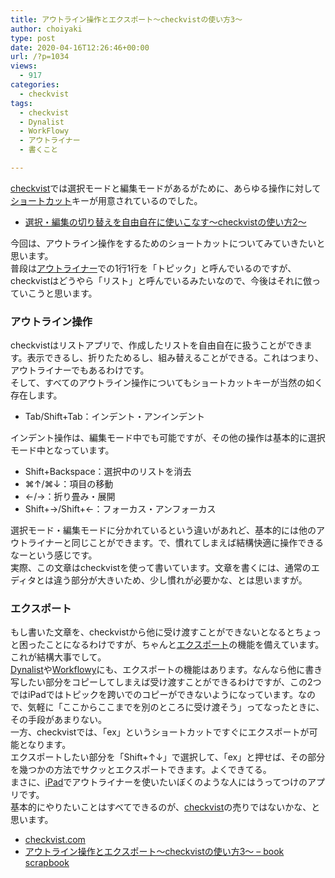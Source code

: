 ```yaml
---
title: アウトライン操作とエクスポート〜checkvistの使い方3〜
author: choiyaki
type: post
date: 2020-04-16T12:26:46+00:00
url: /?p=1034
views:
  - 917
categories:
  - checkvist
tags:
  - checkvist
  - Dynalist
  - WorkFlowy
  - アウトライナー
  - 書くこと

---
```

[checkvist][1]では選択モードと編集モードがあるがために、あらゆる操作に対して[ショートカット][2]キーが用意されているのでした。

  *  [選択・編集の切り替えを自由自在に使いこなす〜checkvistの使い方2〜][3]

今回は、アウトライン操作をするためのショートカットについてみていきたいと思います。  
普段は[アウトライナー][4]での1行1行を「トピック」と呼んでいるのですが、checkvistはどうやら「リスト」と呼んでいるみたいなので、今後はそれに倣っていこうと思います。

### アウトライン操作

checkvistはリストアプリで、作成したリストを自由自在に扱うことができます。表示できるし、折りたためるし、組み替えることができる。これはつまり、アウトライナーでもあるわけです。  
そして、すべてのアウトライン操作についてもショートカットキーが当然の如く存在します。

  * Tab/Shift+Tab：インデント・アンインデント

インデント操作は、編集モード中でも可能ですが、その他の操作は基本的に選択モード中となっています。

  * Shift+Backspace：選択中のリストを消去
  * ⌘↑/⌘↓：項目の移動
  * ←/→：折り畳み・展開
  * Shift+→/Shift+←：フォーカス・アンフォーカス

選択モード・編集モードに分かれているという違いがあれど、基本的には他のアウトライナーと同じことができます。で、慣れてしまえば結構快適に操作できるなーという感じです。  
実際、この文章はcheckvistを使って書いています。文章を書くには、通常のエディタとは違う部分が大きいため、少し慣れが必要かな、とは思いますが。

### エクスポート

もし書いた文章を、checkvistから他に受け渡すことができないとなるとちょっと困ったことになるわけですが、ちゃんと[エクスポート][5]の機能を備えています。これが結構大事でして。  
[Dynalist][6]や[Workflowy][7]にも、エクスポートの機能はあります。なんなら他に書き写したい部分をコピーしてしまえば受け渡すことができるわけですが、この2つではiPadではトピックを跨いでのコピーができないようになっています。なので、気軽に「ここからここまでを別のところに受け渡そう」ってなったときに、その手段があまりない。  
一方、checkvistでは、「ex」というショートカットですぐにエクスポートが可能となります。  
エクスポートしたい部分を「Shift+↑↓」で選択して、「ex」と押せば、その部分を幾つかの方法でサクッとエクスポートできます。よくできてる。  
まさに、[iPad][8]でアウトライナーを使いたいぼくのような人にはうってつけのアプリです。  
基本的にやりたいことはすべてできるのが、[checkvist][1]の売りではないかな、と思います。

  * [checkvist.com][9]
  * [アウトライン操作とエクスポート〜checkvistの使い方3〜 &#8211; book scrapbook][10]

 [1]: https://scrapbox.io/choiyaki-hondana/checkvist
 [2]: https://scrapbox.io/choiyaki-hondana/%E3%82%B7%E3%83%A7%E3%83%BC%E3%83%88%E3%82%AB%E3%83%83%E3%83%88
 [3]: https://choiyaki.com/?p=1032
 [4]: https://scrapbox.io/choiyaki-hondana/%E3%82%A2%E3%82%A6%E3%83%88%E3%83%A9%E3%82%A4%E3%83%8A%E3%83%BC
 [5]: https://scrapbox.io/choiyaki-hondana/%E3%82%A8%E3%82%AF%E3%82%B9%E3%83%9D%E3%83%BC%E3%83%88
 [6]: https://scrapbox.io/choiyaki-hondana/Dynalist
 [7]: https://scrapbox.io/choiyaki-hondana/Workflowy
 [8]: https://scrapbox.io/choiyaki-hondana/iPad
 [9]: https://checkvist.com/
 [10]: https://scrapbox.io/choiyaki-hondana/%E3%82%A2%E3%82%A6%E3%83%88%E3%83%A9%E3%82%A4%E3%83%B3%E6%93%8D%E4%BD%9C%E3%81%A8%E3%82%A8%E3%82%AF%E3%82%B9%E3%83%9D%E3%83%BC%E3%83%88%E3%80%9Ccheckvist%E3%81%AE%E4%BD%BF%E3%81%84%E6%96%B93%E3%80%9C